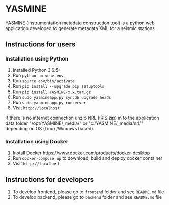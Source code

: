 # YASMINE

YASMINE (instrumentation metadata construction tool) is a python web application developed to generate metadata XML for a seismic stations.

## Instructions for users
### Installation using Python
1. Installed Python 3.6.5+
2. Run `python -m venv env`
3. Run `source env/bin/activate`
4. Run `pip install --upgrade pip setuptools`
5. Run `pip install YASMINE-x.x.tar.gz`
6. Run `sudo yasmineapp.py syncdb upgrade heads`
7. Run `sudo yasmineapp.py runserver`
8. Visit `http://localhost`

If there is no internet connection unzip NRL (IRIS.zip) in to the application data folder "/opt/YASMINE/_media/" or "c:/YASMINE/_media/nrl/" depending on OS (Linux/Windows based).

### Installation using Docker
1. Install Docker <https://www.docker.com/products/docker-desktop>
2. Run `docker-compose up` to download, build and deploy docker container
3. Visit `http://localhost`

## Instructions for developers
1. To develop frontend, please go to `frontend` folder and see `README.md` file
2. To develop backend, please go to `backend` folder and see `README.md` file
